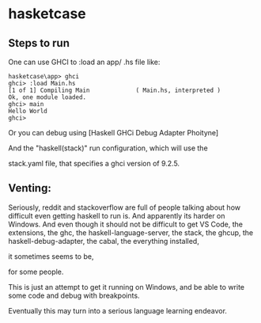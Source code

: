 # hasketcase

## Steps to run

One can use GHCI to :load an app/ .hs file like:
```
hasketcase\app> ghci
ghci> :load Main.hs
[1 of 1] Compiling Main             ( Main.hs, interpreted )
Ok, one module loaded.
ghci> main
Hello World
ghci>
```

Or you can debug using [Haskell GHCi Debug Adapter Phoityne]

And the "haskell(stack)" run configuration, which will use the

stack.yaml file, that specifies a ghci version of 9.2.5.


## Venting:

Seriously, reddit and stackoverflow are full of people talking about how difficult even getting haskell to run is. And apparently its harder on Windows. And even though it should not be difficult to get VS Code, the extensions, the ghc, the haskell-language-server, the stack, the ghcup, the haskell-debug-adapter, the cabal, the everything installed,

it sometimes seems to be,

for some people.

This is just an attempt to get it running on Windows, and be able to write some code and debug with breakpoints.

Eventually this may turn into a serious language learning endeavor.


